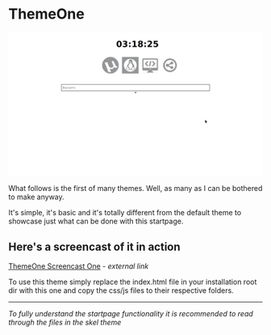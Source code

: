 # ThemeOne

![screenshot1](https://github.com/siidney/startpage/blob/master/public/themes/themeone/screenshots/2016-08-29-003611_1920x1080_scrot.png "ThemeOne")

What follows is the first of many themes. Well, as many as I can be bothered to
make anyway.

It's simple, it's basic and it's totally different from the default theme to
showcase just what can be done with this startpage.

## Here's a screencast of it in action
[ThemeOne Screencast One](https://vid.me/KPQH) - *external link*

To use this theme simply replace the index.html file in your installation root
dir with this one and copy the css/js files to their respective folders.

---

*To fully understand the startpage functionality it is recommended to read
through the files in the skel theme*
